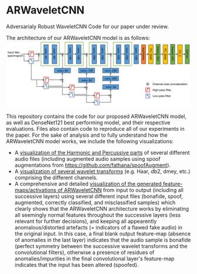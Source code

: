 # ARWaveletCNN
Adversarialy Robust WaveletCNN Code for our paper under review.

The architecture of our ARWaveletCNN model is as follows:
![](ARWaveletCNN.png)

This repository contains the code for our proposed ARWaveletCNN model, as well as DenseNet121 best performing model, and their respective evaluations. Files also contain code to reproduce all of our experiments in the paper.
For the sake of analysis and to fully understand how the ARWaveletCNN model works, we include the following visualizations:
  - A [visualization of the Harmonic and Percussive parts](https://github.com/fathana/ARWaveletCNN/blob/main/Visualize%20generated%20augmentations%20and%20plot%20harmonic%20and%20percussive%20parts.ipynb) of several different audio files (including augmented audio samples using spoof augmentations from https://github.com/fathana/spoofAugment).
  - A [visualization of several wavelet transforms](https://github.com/fathana/ARWaveletCNN/blob/main/Visualize_wavelet_transforms_of_original_audios_and_their_augmentations.ipynb) (e.g. Haar, db2, dmey, etc.) comprising the different channels.
  - A comprehensive and detailed [visualization of the generated feature-maps/activations of ARWaveletCNN](https://github.com/fathana/ARWaveletCNN/blob/main/waveletCNN_visualize_feature_maps.ipynb) from input to output (including all successive layers) using several different input files (bonafide, spoof, augmented, correctly classified, and misclassified samples) which clearly shows that the ARWaveletCNN architecture works by eliminating all seemingly normal features throughout the successive layers (less relevant for further decisions), and keeping all appearently anomalous/distorted artefacts (= indicators of a flawed fake audio) in the original input. In this case, a final blank output feature-map (absence of anomalies in the last layer) indicates that the audio sample is bonafide (perfect symmetry between the successive wavelet transforms and the convolutional filters), otherwise a presence of residues of anomalies/impurities in the final convolutional layer's feature-map indicates that the input has been altered (spoofed).
